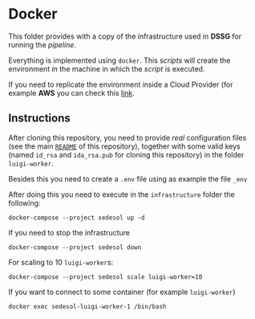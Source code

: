 Docker 
====================

This folder provides with a copy of the infrastructure used in **DSSG** for running the *pipeline*.

Everything is implemented using `docker`. This *scripts* will create the environment *in* the machine in which the *script* is executed.

If you need to replicate the environment inside a Cloud Provider (for example **AWS** you can check this [link](https://medium.com/@lherrera/5-ways-of-using-docker-on-aws-7d91b31caddc#.ss5zwxktx).


Instructions
-------------------------

After cloning this repository, you need to provide *real* configuration files (see the main 
[`README`](https://github.com/dssg/sedesol/blob/master/README.md) of this repository), together with some valid keys
(named `id_rsa` and `ida_rsa.pub` for cloning this repository) in the folder `luigi-worker`.

Besides this you need to create a `.env` file using as example the file  `_env` 

After doing this you need to execute in the `infrastructure` folder the following:

```
docker-compose --project sedesol up -d
```

If you need to stop the infrastructure

```
docker-compose --project sedesol down
```

For scaling to 10 `luigi-worker`s:

```
docker-compose --project sedesol scale luigi-worker=10
```


If you want to connect to some container (for example `luigi-worker`)

```
docker exec sedesol-luigi-worker-1 /bin/bash
```
